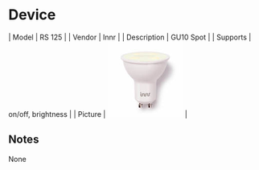 
# Device

| Model | RS 125  |
| Vendor  | Innr  |
| Description | GU10 Spot |
| Supports | on/off, brightness |
| Picture | ![../images/devices/RS-125.jpg](../images/devices/RS-125.jpg) |

## Notes

None
